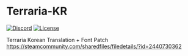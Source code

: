 # Terraria-KR
[![Discord](https://img.shields.io/discord/852091797303853096?color=%23F8BBD0)](https://discord.gg/PTd3nMBWFq)
[![License](https://img.shields.io/badge/license-CUSTOM-aeeaff)](https://github.com/Preta-Crowz/TerraTweaker/blob/master/LICENSE)

Terraria Korean Translation + Font Patch  
https://steamcommunity.com/sharedfiles/filedetails/?id=2440730362

